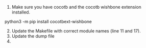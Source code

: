 1. Make sure you have cocotb and the cocotb wishbone extension installed.

python3 -m pip install cocotbext-wishbone

2. Update the Makefile with correct module names (line 11 and 17).
3. Update the dump file
4. 